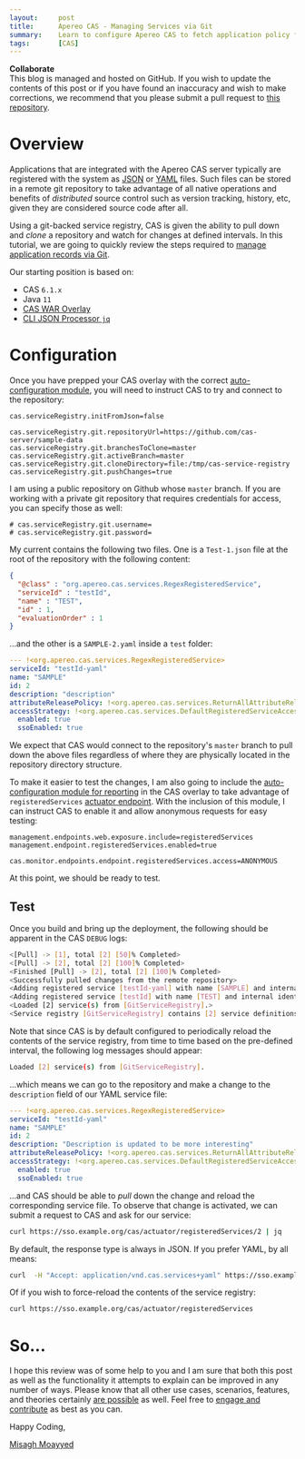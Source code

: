 ```yaml
---
layout:     post
title:      Apereo CAS - Managing Services via Git
summary:    Learn to configure Apereo CAS to fetch application policy files and service records for its service registry from remote git repositories.
tags:       [CAS]
---
```


<div class="alert alert-success">
<strong>Collaborate</strong><br/>This blog is managed and hosted on GitHub. If you wish to update the contents of this post or if you have found an inaccuracy and wish to make corrections, we recommend that you please submit a pull request to <a href="https://github.com/apereo/apereo.github.io">this repository</a>.
</div>

# Overview

Applications that are integrated with the Apereo CAS server typically are registered with the system as [JSON](https://apereo.github.io/cas/development/services/JSON-Service-Management.html) or [YAML](https://apereo.github.io/cas/development/services/YAML-Service-Management.html) files. Such files can be stored in a remote git repository to take advantage of all native operations and benefits of *distributed* source control such as version tracking, history, etc, given they are considered source code after all.

Using a git-backed service registry, CAS is given the ability to pull down and *clone* a repository and watch for changes at defined intervals. In this tutorial, we are going to quickly review the steps required to [manage application records via Git](https://apereo.github.io/cas/development/services/Git-Service-Management.html).

Our starting position is based on:

- CAS `6.1.x`
- Java `11`
- [CAS WAR Overlay](https://github.com/apereo/cas-overlay-template)
- [CLI JSON Processor `jq`](https://stedolan.github.io/jq/)

# Configuration

Once you have prepped your CAS overlay with the correct [auto-configuration module](https://apereo.github.io/cas/development/services/Git-Service-Management.html), you will need to instruct CAS to try and connect to the repository:

```properties
cas.serviceRegistry.initFromJson=false

cas.serviceRegistry.git.repositoryUrl=https://github.com/cas-server/sample-data
cas.serviceRegistry.git.branchesToClone=master
cas.serviceRegistry.git.activeBranch=master
cas.serviceRegistry.git.cloneDirectory=file:/tmp/cas-service-registry
cas.serviceRegistry.git.pushChanges=true
```

I am using a public repository on Github whose `master` branch. If you are working with a private git repository that requires credentials for access, you can specify those as well:

```properties
# cas.serviceRegistry.git.username=
# cas.serviceRegistry.git.password=
```

My current contains the following two files. One is a `Test-1.json` file at the root of the repository with the following content:

```json
{
  "@class" : "org.apereo.cas.services.RegexRegisteredService",
  "serviceId" : "testId",
  "name" : "TEST",
  "id" : 1,
  "evaluationOrder" : 1
}
```

...and the other is a `SAMPLE-2.yaml` inside a `test` folder:

```yaml
--- !<org.apereo.cas.services.RegexRegisteredService>
serviceId: "testId-yaml"
name: "SAMPLE"
id: 2
description: "description"
attributeReleasePolicy: !<org.apereo.cas.services.ReturnAllAttributeReleasePolicy> {}
accessStrategy: !<org.apereo.cas.services.DefaultRegisteredServiceAccessStrategy>
  enabled: true
  ssoEnabled: true
```

We expect that CAS would connect to the repository's `master` branch to pull down the above files regardless of where they are physically located in the repository directory structure.

To make it easier to test the changes, I am also going to include the [auto-configuration module for reporting](https://apereo.github.io/cas/development/monitoring/Monitoring-Statistics.html#cas-endpoints) in the CAS overlay to take advantage of `registeredServices` [actuator endpoint](https://apereo.github.io/cas/development/services/Service-Management.html#administrative-endpoints). With the inclusion of this module, I can instruct CAS to enable it and allow anonymous requests for easy testing:

```properties
management.endpoints.web.exposure.include=registeredServices
management.endpoint.registeredServices.enabled=true

cas.monitor.endpoints.endpoint.registeredServices.access=ANONYMOUS
```

At this point, we should be ready to test.

## Test

Once you build and bring up the deployment, the following should be apparent in the CAS `DEBUG` logs:

```bash
<[Pull] -> [1], total [2] [50]% Completed>
<[Pull] -> [2], total [2] [100]% Completed>
<Finished [Pull] -> [2], total [2] [100]% Completed>
<Successfully pulled changes from the remote repository>
<Adding registered service [testId-yaml] with name [SAMPLE] and internal identifier [2]>
<Adding registered service [testId] with name [TEST] and internal identifier [1]>
<Loaded [2] service(s) from [GitServiceRegistry].>
<Service registry [GitServiceRegistry] contains [2] service definitions>
```

Note that since CAS is by default configured to periodically reload the contents of the service registry, from time to time based on the pre-defined interval, the following log messages should appear:

```bash
Loaded [2] service(s) from [GitServiceRegistry].
```

...which means we can go to the repository and make a change to the `description` field of our YAML service file:

```yaml
--- !<org.apereo.cas.services.RegexRegisteredService>
serviceId: "testId-yaml"
name: "SAMPLE"
id: 2
description: "Description is updated to be more interesting"
attributeReleasePolicy: !<org.apereo.cas.services.ReturnAllAttributeReleasePolicy> {}
accessStrategy: !<org.apereo.cas.services.DefaultRegisteredServiceAccessStrategy>
  enabled: true
  ssoEnabled: true
```

...and CAS should be able to *pull* down the change and reload the corresponding service file. To observe that change is activated, we can submit a request to CAS and ask for our service:

```bash
curl https://sso.example.org/cas/actuator/registeredServices/2 | jq
```

By default, the response type is always in JSON. If you prefer YAML, by all means:

```bash
curl  -H "Accept: application/vnd.cas.services+yaml" https://sso.example.org/cas/actuator/registeredServices/2
```

Of if you wish to force-reload the contents of the service registry:

```bash
curl https://sso.example.org/cas/actuator/registeredServices
```

# So...

I hope this review was of some help to you and I am sure that both this post as well as the functionality it attempts to explain can be improved in any number of ways. Please know that all other use cases, scenarios, features, and theories certainly [are possible](https://apereo.github.io/2017/02/18/onthe-theoryof-possibility/) as well. Feel free to [engage and contribute](https://apereo.github.io/cas/developer/Contributor-Guidelines.html) as best as you can.

Happy Coding,

[Misagh Moayyed](https://fawnoos.com)
